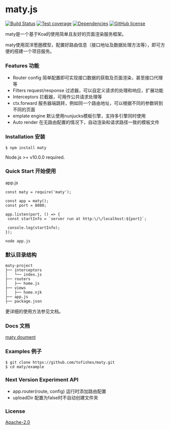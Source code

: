 # maty.js

  [![Build Status][build-image]][build-url]
  [![Test coverage][coveralls-image]][coveralls-url]
  [![Dependencies][deps-image]][deps-url]
  [![GitHub license][license-image]][license-url]

maty是一个基于Koa的使用简单且友好的页面渲染服务框架。

maty使用双洋葱圈模型，配置好路由信息（接口地址及数据处理方法等），即可方便的搭建一个项目服务。

### Features 功能

* Router config 简单配置即可实现接口数据的获取及页面渲染，甚至接口代理等
* Filters request/response 过滤器，可以自定义请求的处理和响应，扩展功能
* Interceptors 拦截器，可用作公共请求处理等
* ctx.forward 服务器端跳转，例如同一个路由地址，可以根据不同的参数转到不同的页面
* emplate engine 默认使用nunjucks模板引擎，支持多引擎同时使用
* Auto render 在无路由配置的情况下，自动渲染和请求路径一致的模板文件

### Installation 安装

`$ npm install maty`

Node.js >= v10.0.0 required.

### Quick Start 开始使用

app.js

```
const maty = require('maty');

const app = maty();
const port = 8080;

app.listen(port, () => {
 const startInfo = `server run at http:\/\/localhost:${port}`;

 console.log(startInfo);
});
```

```
node app.js
```
### 默认目录结构

```
maty-project
├── interceptors
│   └── index.js
├── routers
│   ├── home.js
├── views
│   ├── home.njk
├── app.js
├── package.json
```

更详细的使用方法参见文档。

### Docs 文档

[maty doument](https://tofishes.gitbook.io/maty-js/)

### Examples 例子

```
$ git clone https://github.com/tofishes/maty.git
$ cd maty/example
```

### Next Version Experiment API

* app.router(route, config) 运行时添加路由配置
* uploadDir 配置为false时不自动创建文件夹

### License

[Apache-2.0](https://github.com/tofishes/maty/blob/master/LICENSE)

[build-image]: https://travis-ci.org/tofishes/maty.svg?branch=master
[build-url]: http://travis-ci.org/tofishes/maty
[coveralls-image]: https://codecov.io/gh/tofishes/maty/branch/master/graph/badge.svg
[coveralls-url]: https://codecov.io/github/tofishes/maty?branch=master
[deps-image]: https://david-dm.org/tofishes/maty.svg
[deps-url]: https://david-dm.org/tofishes/maty
[license-image]: https://img.shields.io/github/license/tofishes/maty.svg
[license-url]: https://github.com/tofishes/maty/blob/master/LICENSE